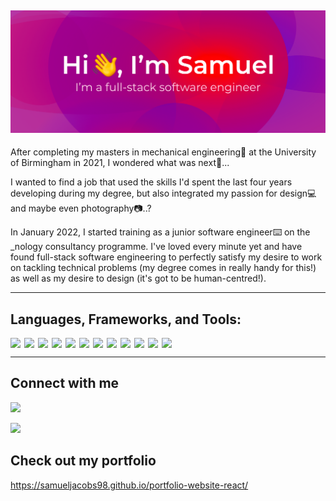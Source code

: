 ## ![](./assets/images/header.png)

After completing my masters in mechanical engineering🚀 at the University of Birmingham in 2021, I wondered what was next🤔...

I wanted to find a job that used the skills I'd spent the last four years developing during my degree, but also integrated my passion for design💻 and maybe even photography📷..?

In January 2022, I started training as a junior software engineer⌨️ on the \_nology consultancy programme. I've loved every minute yet and have found full-stack software engineering to perfectly satisfy my desire to work on tackling technical problems (my degree comes in really handy for this!) as well as my desire to design (it's got to be human-centred!).

---

## Languages, Frameworks, and Tools:

<div style="display: flex; justify-content: flex-start; flex-wrap: wrap; gap: 6px">
<!-- html5 -->
<img src="https://img.shields.io/badge/-HTML5-blueviolet?logo=html5" />

<!-- html canvas -->
<img src="https://img.shields.io/badge/-HTML%20Canvas-blueviolet?logo=html5" />

<!-- css3 -->
<img src="https://img.shields.io/badge/-CSS-blueviolet?logo=css3" />

<!-- scss -->
<img src="https://img.shields.io/badge/-SCSS-blueviolet?logo=sass" />

<!-- javascript -->
<img src="https://img.shields.io/badge/-JavaScript-blueviolet?logo=javascript" />

<!-- jest -->
<img src="https://img.shields.io/badge/-Jest-blueviolet?logo=jest" />

<!-- React -->
<img src="https://img.shields.io/badge/-ReactJS-blueviolet?logo=react" />

<!-- java -->
<img src="https://img.shields.io/badge/-Java-blueviolet?logo=java" />

<!-- junit -->
<img src="https://img.shields.io/badge/-Junit-blueviolet?logo=java" />

<!-- npm -->
<img src="https://img.shields.io/badge/-npm-blueviolet?logo=npm" />

<!-- adobe creative cloud -->
<img src="https://img.shields.io/badge/-Adobe%20Creative%20Cloud-blueviolet?logo=adobe-creative-cloud" />
  
<!-- SolidWorks -->
<img src="https://img.shields.io/badge/-SolidWorks-blueviolet" />
</div>

---

## Connect with me

<!-- LinkedIn -->
<a href="https://www.linkedin.com/in/samuel-j-66a84ba2/"><img src="https://img.shields.io/badge/LinkedIn-0077B5?style=for-the-badge&logo=linkedin&logoColor=white" /></a>

<!-- Instagram -->
<a href="https://www.instagram.com/_samuel.jacobs_/"><img src="https://img.shields.io/badge/Instagram-E4405F?style=for-the-badge&logo=instagram&logoColor=white" /></a>

## Check out my portfolio

https://samueljacobs98.github.io/portfolio-website-react/
